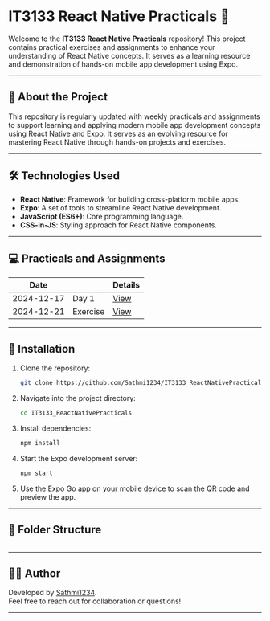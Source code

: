 # IT3133 React Native Practicals 🚀

Welcome to the **IT3133 React Native Practicals** repository! This project contains practical exercises and assignments to enhance your understanding of React Native concepts. It serves as a learning resource and demonstration of hands-on mobile app development using Expo.

---

## 📖 About the Project

This repository is regularly updated with weekly practicals and assignments to support learning and applying modern mobile app development concepts using React Native and Expo. It serves as an evolving resource for mastering React Native through hands-on projects and exercises.

---

## 🛠️ Technologies Used

- **React Native**: Framework for building cross-platform mobile apps.
- **Expo**: A set of tools to streamline React Native development.
- **JavaScript (ES6+)**: Core programming language.
- **CSS-in-JS**: Styling approach for React Native components.

---

## 💻 Practicals and Assignments

| Date       |      | Details                                             |
|------------|------|---------------------------------------------------|
| 2024-12-17 | Day 1 | [View](./2024-12-17/)                      |
| 2024-12-21 | Exercise | [View](./2024-12-21/)                      |
---

## 🚀 Installation

1. Clone the repository:
   ```bash
   git clone https://github.com/Sathmi1234/IT3133_ReactNativePracticals.git
   ```
2. Navigate into the project directory:
   ```bash
   cd IT3133_ReactNativePracticals
   ```
3. Install dependencies:
   ```bash
   npm install
   ```
4. Start the Expo development server:
   ```bash
   npm start
   ```
5. Use the Expo Go app on your mobile device to scan the QR code and preview the app.

---

## 📂 Folder Structure

```plaintext

```

---

## 👩‍💻 Author

Developed by [Sathmi1234](https://github.com/Sathmi1234).  
Feel free to reach out for collaboration or questions!

---